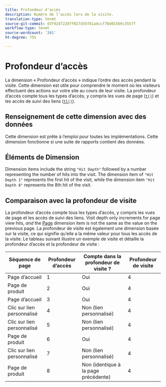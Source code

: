 ```yaml
---
title: Profondeur d’accès
description: Numéro de l’accès lors de la visite.
translation-type: tm+mt
source-git-commit: d3f92d72207f027d35f81a4ccf70d01569c3557f
workflow-type: tm+mt
source-wordcount: '261'
ht-degree: 75%

---
```



# Profondeur d’accès

La dimension « Profondeur d’accès » indique l’ordre des accès pendant la visite. Cette dimension est utile pour comprendre le moment où les visiteurs effectuent des actions sur votre site au cours de leur visite. La profondeur d’accès compte tous les types d’accès, y compris les vues de page ([`t()`](/help/implement/vars/functions/t-method.md)) et les accès de suivi des liens ([`tl()`](/help/implement/vars/functions/tl-method.md)).

## Renseignement de cette dimension avec des données

Cette dimension est prête à l’emploi pour toutes les implémentations. Cette dimension fonctionne si une suite de rapports contient des données.

## Éléments de Dimension

Dimension items include the string `"Hit Depth"` followed by a number representing the number of hits into the visit. The dimension item of `"Hit Depth 1"` represents the first hit of the visit, while the dimension item `"Hit Depth 8"` represents the 8th hit of the visit.

## Comparaison avec la profondeur de visite

La profondeur d’accès compte tous les types d’accès, y compris les vues de page et les accès de suivi des liens. Visit depth only increments for page view hits, _and_ the [Page](page.md) dimension item is not the same as the value on the previous page. La profondeur de visite est également une dimension basée sur la visite, ce qui signifie qu’elle a la même valeur pour tous les accès de la visite. Le tableau suivant illustre un exemple de visite et détaille la profondeur d’accès et la profondeur de visite :

| Séquence de page | Profondeur d’accès | Compte dans la profondeur de visite ? | Profondeur de visite |
| --- | --- | --- | --- |
| Page d’accueil | 1 | Oui | 4 |
| Page de produit | 2 | Oui | 4 |
| Page d’accueil | 3 | Oui | 4 |
| Clic sur lien personnalisé | 4 | Non (lien personnalisé) | 4 |
| Clic sur lien personnalisé | 5 | Non (lien personnalisé) | 4 |
| Page de produit | 6 | Oui | 4 |
| Clic sur lien personnalisé | 7 | Non (lien personnalisé) | 4 |
| Page de produit | 8 | Non (identique à la page précédente) | 4 |
